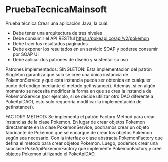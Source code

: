 # PruebaTecnicaMainsoft

Prueba técnica 
Crear una aplicación Java, la cual:
-	Debe tener una arquitectura de tres niveles
-	Debe consumir el API RESTful https://pokeapi.co/api/v2/pokemon 
-	Debe traer los resultados paginados
-	Debe exponer los resultados en un servicio SOAP y poderse consumir por SOAP UI
-	Debe aplicar dos patrones de diseño y sustentar su uso


Patrones implementados:
SINGLETON:
Esta implementación del patrón Singleton garantiza que solo se cree una única instancia 
de PokemonService y que esta instancia pueda ser obtenida en cualquier punto del código 
mediante el método getInstance(). Además, si en algún momento se necesita modificar la 
forma en que se crea la instancia de PokemonService (por ejemplo, si se decide utilizar 
otro DAO diferente a PokeApiDAO), esto solo requeriría modificar la implementación de 
getInstance().

FACTORY METHOD:
Se implementa el patrón Factory Method para crear instancias de la clase Pokemon. En lugar
de crear objetos Pokemon directamente en la clase PokemonService, podríamos crear un objeto
fabricante de Pokémon que se encargue de crear los objetos Pokemon según sea necesario. Con
la interfaz o clase abstracta PokemonFactory que defina el método para crear objetos Pokemon.
Luego, podemos crear una subclase PokeApiPokemonFactory que implemente PokemonFactory y cree
objetos Pokemon utilizando el PokeApiDAO.
